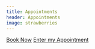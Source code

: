 ```yaml
---
title: Appointments
header: Appointments
image: strawberries
---
```


<p class="center">
<a class="button" target="_blank" href="https://clients.mindbodyonline.com/classic/home?studioid=260796">Book Now</a>
<a class="button" target="_blank" href="https://www.zoom.us/join">Enter my Appointment</a>
</p>
